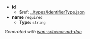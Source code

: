  - <b id="#/properties/id">id</b>
	 - &#36;ref: [../types/IdentifierType.json](#..typesidentifiertype.json)
 - <b id="#/properties/name">name</b> `required`
	 - **Type:** `string`

_Generated with [json-schema-md-doc](https://brianwendt.github.io/json-schema-md-doc/)_